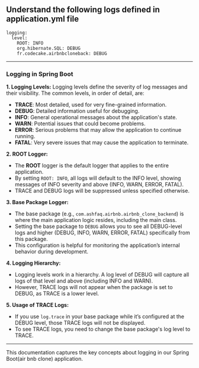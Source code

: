 ## Understand the following logs defined in application.yml file
```
logging:
  level:
    ROOT: INFO
    org.hibernate.SQL: DEBUG
    fr.codecake.airbnbcloneback: DEBUG

```
---

### Logging in Spring Boot

**1. Logging Levels:**
Logging levels define the severity of log messages and their visibility. The common levels, in order of detail, are:
- **TRACE**: Most detailed, used for very fine-grained information.
- **DEBUG**: Detailed information useful for debugging.
- **INFO**: General operational messages about the application's state.
- **WARN**: Potential issues that could become problems.
- **ERROR**: Serious problems that may allow the application to continue running.
- **FATAL**: Very severe issues that may cause the application to terminate.

**2. ROOT Logger:**
- The **ROOT** logger is the default logger that applies to the entire application.
- By setting `ROOT: INFO`, all logs will default to the INFO level, showing messages of INFO severity and above (INFO, WARN, ERROR, FATAL).
- TRACE and DEBUG logs will be suppressed unless specified otherwise.

**3. Base Package Logger:**
- The base package (e.g., `com.ashfaq.airbnb.airbnb_clone_backend`) is where the main application logic resides, including the main class.
- Setting the base package to `DEBUG` allows you to see all DEBUG-level logs and higher (DEBUG, INFO, WARN, ERROR, FATAL) specifically from this package.
- This configuration is helpful for monitoring the application’s internal behavior during development.

**4. Logging Hierarchy:**
- Logging levels work in a hierarchy. A log level of DEBUG will capture all logs of that level and above (including INFO and WARN).
- However, TRACE logs will not appear when the package is set to DEBUG, as TRACE is a lower level.

**5. Usage of TRACE Logs:**
- If you use `log.trace` in your base package while it’s configured at the DEBUG level, those TRACE logs will not be displayed.
- To see TRACE logs, you need to change the base package's log level to TRACE.

---

This documentation captures the key concepts about logging in our Spring Boot(air bnb clone) application.
